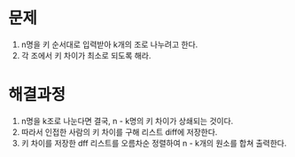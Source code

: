 # 문제

1. n명을 키 순서대로 입력받아 k개의 조로 나누려고 한다.
2. 각 조에서 키 차이가 최소로 되도록 해라.



# 해결과정

1. n명을 k조로 나눈다면 결국, n - k명의 키 차이가 상쇄되는 것이다.
2. 따라서 인접한 사람의 키 차이를 구해 리스트 diff에 저장한다.
3. 키 차이를 저장한 dff 리스트를 오름차순 정렬하여 n - k개의 원소를 합쳐 출력한다.

